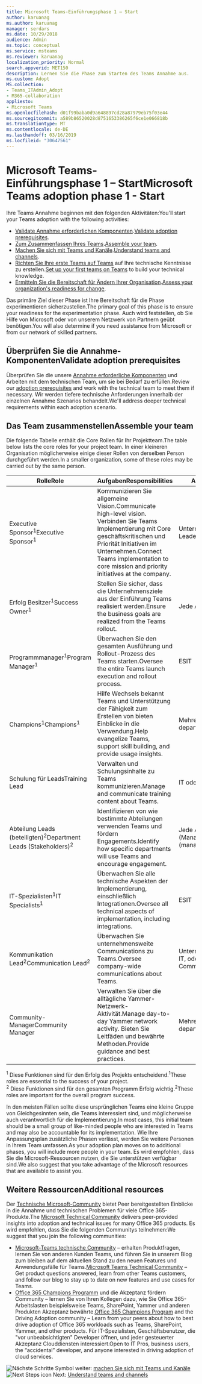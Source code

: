 ```yaml
---
title: Microsoft Teams-Einführungsphase 1 – Start
author: karuanag
ms.author: karuanag
manager: serdars
ms.date: 10/29/2018
audience: Admin
ms.topic: conceptual
ms.service: msteams
ms.reviewer: karuanag
localization_priority: Normal
search.appverid: MET150
description: Lernen Sie die Phase zum Starten des Teams Annahme aus.
ms.custom: Adopt
MS.collection:
- Teams_ITAdmin_Adopt
- M365-collaboration
appliesto:
- Microsoft Teams
ms.openlocfilehash: d01f99baba0d9a648897cd28a87979eb75f03e44
ms.sourcegitcommit: a589b86520028d8751653386265f6ce1e066818b
ms.translationtype: MT
ms.contentlocale: de-DE
ms.lasthandoff: 03/16/2019
ms.locfileid: "30647561"
---
```

# <a name="microsoft-teams-adoption-phase-1---start"></a><span data-ttu-id="8cb03-103">Microsoft Teams-Einführungsphase 1 – Start</span><span class="sxs-lookup"><span data-stu-id="8cb03-103">Microsoft Teams adoption phase 1 - Start</span></span>

<span data-ttu-id="8cb03-104">Ihre Teams Annahme beginnen mit den folgenden Aktivitäten:</span><span class="sxs-lookup"><span data-stu-id="8cb03-104">You'll start your Teams adoption with the following activities:</span></span>

- <span data-ttu-id="8cb03-105">[Validate Annahme erforderlichen Komponenten](#validate-adoption-prerequisites).</span><span class="sxs-lookup"><span data-stu-id="8cb03-105">[Validate adoption prerequisites](#validate-adoption-prerequisites).</span></span>
- <span data-ttu-id="8cb03-106">[Zum Zusammenfassen Ihres Teams](#assemble-your-team).</span><span class="sxs-lookup"><span data-stu-id="8cb03-106">[Assemble your team](#assemble-your-team).</span></span>
- <span data-ttu-id="8cb03-107">[Machen Sie sich mit Teams und Kanäle](teams-adoption-understand-teams-and-channels.md).</span><span class="sxs-lookup"><span data-stu-id="8cb03-107">[Understand teams and channels](teams-adoption-understand-teams-and-channels.md).</span></span>
- <span data-ttu-id="8cb03-108">[Richten Sie Ihre erste Teams auf Teams](teams-adoption-your-first-teams.md) auf Ihre technische Kenntnisse zu erstellen.</span><span class="sxs-lookup"><span data-stu-id="8cb03-108">[Set up your first teams on Teams](teams-adoption-your-first-teams.md) to build your technical knowledge.</span></span>
- <span data-ttu-id="8cb03-109">[Ermitteln Sie die Bereitschaft für Ändern Ihrer Organisation](teams-adoption-assess-readiness.md).</span><span class="sxs-lookup"><span data-stu-id="8cb03-109">[Assess your organization's readiness for change](teams-adoption-assess-readiness.md).</span></span>

<span data-ttu-id="8cb03-110">Das primäre Ziel dieser Phase ist Ihre Bereitschaft für die Phase experimentieren sicherzustellen.</span><span class="sxs-lookup"><span data-stu-id="8cb03-110">The primary goal of this phase is to ensure your readiness for the experimentation phase.</span></span> <span data-ttu-id="8cb03-111">Auch wird feststellen, ob Sie Hilfe von Microsoft oder von unserem Netzwerk von Partnern geübt benötigen.</span><span class="sxs-lookup"><span data-stu-id="8cb03-111">You will also determine if you need assistance from Microsoft or from our network of skilled partners.</span></span>  

## <a name="validate-adoption-prerequisites"></a><span data-ttu-id="8cb03-112">Überprüfen Sie die Annahme-Komponenten</span><span class="sxs-lookup"><span data-stu-id="8cb03-112">Validate adoption prerequisites</span></span>

<span data-ttu-id="8cb03-113">Überprüfen Sie die unsere [Annahme erforderliche Komponenten](teams-adoption-get-started.md#adoption-prerequisites) und Arbeiten mit dem technischen Team, um sie bei Bedarf zu erfüllen.</span><span class="sxs-lookup"><span data-stu-id="8cb03-113">Review our [adoption prerequisites](teams-adoption-get-started.md#adoption-prerequisites) and work with the technical team to meet them if necessary.</span></span> <span data-ttu-id="8cb03-114">Wir werden tiefere technische Anforderungen innerhalb der einzelnen Annahme Szenarios behandelt.</span><span class="sxs-lookup"><span data-stu-id="8cb03-114">We'll address deeper technical requirements within each adoption scenario.</span></span>

## <a name="assemble-your-team"></a><span data-ttu-id="8cb03-115">Das Team zusammenstellen</span><span class="sxs-lookup"><span data-stu-id="8cb03-115">Assemble your team</span></span>

<span data-ttu-id="8cb03-116">Die folgende Tabelle enthält die Core Rollen für Ihr Projektteam.</span><span class="sxs-lookup"><span data-stu-id="8cb03-116">The table below lists the core roles for your project team.</span></span> <span data-ttu-id="8cb03-117">In einer kleineren Organisation möglicherweise einige dieser Rollen von derselben Person durchgeführt werden.</span><span class="sxs-lookup"><span data-stu-id="8cb03-117">In a smaller organization, some of these roles may be carried out by the same person.</span></span>

| <span data-ttu-id="8cb03-118">Rolle</span><span class="sxs-lookup"><span data-stu-id="8cb03-118">Role</span></span> | <span data-ttu-id="8cb03-119">Aufgaben</span><span class="sxs-lookup"><span data-stu-id="8cb03-119">Responsibilities</span></span> | <span data-ttu-id="8cb03-120">Abteilung</span><span class="sxs-lookup"><span data-stu-id="8cb03-120">Department</span></span> |
| ---- | ---------------- | ---------- |
| <span data-ttu-id="8cb03-121">Executive Sponsor<sup>1</sup></span><span class="sxs-lookup"><span data-stu-id="8cb03-121">Executive Sponsor<sup>1</sup></span></span> | <span data-ttu-id="8cb03-122">Kommunizieren Sie allgemeine Vision.</span><span class="sxs-lookup"><span data-stu-id="8cb03-122">Communicate high-level vision.</span></span> <span data-ttu-id="8cb03-123">Verbinden Sie Teams Implementierung mit Core geschäftskritischen und Priorität Initiativen im Unternehmen.</span><span class="sxs-lookup"><span data-stu-id="8cb03-123">Connect Teams implementation to core mission and priority initiatives at the company.</span></span> | <span data-ttu-id="8cb03-124">Unternehmensleitung</span><span class="sxs-lookup"><span data-stu-id="8cb03-124">Executive Leadership</span></span> |
| <span data-ttu-id="8cb03-125">Erfolg Besitzer<sup>1</sup></span><span class="sxs-lookup"><span data-stu-id="8cb03-125">Success Owner<sup>1</sup></span></span> | <span data-ttu-id="8cb03-126">Stellen Sie sicher, dass die Unternehmensziele aus der Einführung Teams realisiert werden.</span><span class="sxs-lookup"><span data-stu-id="8cb03-126">Ensure the business goals are realized from the Teams rollout.</span></span> | <span data-ttu-id="8cb03-127">Jede Abteilung</span><span class="sxs-lookup"><span data-stu-id="8cb03-127">Any department</span></span> |
| <span data-ttu-id="8cb03-128">Programmmanager<sup>1</sup></span><span class="sxs-lookup"><span data-stu-id="8cb03-128">Program Manager<sup>1</sup></span></span> | <span data-ttu-id="8cb03-129">Überwachen Sie den gesamten Ausführung und Rollout-Prozess des Teams starten.</span><span class="sxs-lookup"><span data-stu-id="8cb03-129">Oversee the entire Teams launch execution and rollout process.</span></span> | <span data-ttu-id="8cb03-130">ES</span><span class="sxs-lookup"><span data-stu-id="8cb03-130">IT</span></span> |
| <span data-ttu-id="8cb03-131">Champions<sup>1</sup></span><span class="sxs-lookup"><span data-stu-id="8cb03-131">Champions<sup>1</sup></span></span> | <span data-ttu-id="8cb03-132">Hilfe Wechsels bekannt Teams und Unterstützung der Fähigkeit zum Erstellen von bieten Einblicke in die Verwendung.</span><span class="sxs-lookup"><span data-stu-id="8cb03-132">Help evangelize Teams, support skill building, and provide usage insights.</span></span> | <span data-ttu-id="8cb03-133">Mehrere Abteilungen</span><span class="sxs-lookup"><span data-stu-id="8cb03-133">Multiple departments</span></span> |
| <span data-ttu-id="8cb03-134">Schulung für Leads</span><span class="sxs-lookup"><span data-stu-id="8cb03-134">Training Lead</span></span> | <span data-ttu-id="8cb03-135">Verwalten und Schulungsinhalte zu Teams kommunizieren.</span><span class="sxs-lookup"><span data-stu-id="8cb03-135">Manage and communicate training content about Teams.</span></span> | <span data-ttu-id="8cb03-136">IT oder anderen</span><span class="sxs-lookup"><span data-stu-id="8cb03-136">IT or other</span></span> |
| <span data-ttu-id="8cb03-137">Abteilung Leads (beteiligten)<sup>2</sup></span><span class="sxs-lookup"><span data-stu-id="8cb03-137">Department Leads (Stakeholders)<sup>2</sup></span></span> | <span data-ttu-id="8cb03-138">Identifizieren von wie bestimmte Abteilungen verwenden Teams und fördern Engagements.</span><span class="sxs-lookup"><span data-stu-id="8cb03-138">Identify how specific departments will use Teams and encourage engagement.</span></span> | <span data-ttu-id="8cb03-139">Jede Abteilung (Management)</span><span class="sxs-lookup"><span data-stu-id="8cb03-139">Any department (management)</span></span> |
| <span data-ttu-id="8cb03-140">IT-Spezialisten<sup>1</sup></span><span class="sxs-lookup"><span data-stu-id="8cb03-140">IT Specialists<sup>1</sup></span></span> | <span data-ttu-id="8cb03-141">Überwachen Sie alle technische Aspekten der Implementierung, einschließlich Integrationen.</span><span class="sxs-lookup"><span data-stu-id="8cb03-141">Oversee all technical aspects of implementation, including integrations.</span></span> | <span data-ttu-id="8cb03-142">ES</span><span class="sxs-lookup"><span data-stu-id="8cb03-142">IT</span></span> |
| <span data-ttu-id="8cb03-143">Kommunikation Lead<sup>2</sup></span><span class="sxs-lookup"><span data-stu-id="8cb03-143">Communication Lead<sup>2</sup></span></span> | <span data-ttu-id="8cb03-144">Überwachen Sie unternehmensweite Communications zu Teams.</span><span class="sxs-lookup"><span data-stu-id="8cb03-144">Oversee company-wide communications about Teams.</span></span> | <span data-ttu-id="8cb03-145">Unternehmenskommunikation IT, oder eine andere</span><span class="sxs-lookup"><span data-stu-id="8cb03-145">Corporate Communications, IT, or other</span></span> |
| <span data-ttu-id="8cb03-146">Community-Manager</span><span class="sxs-lookup"><span data-stu-id="8cb03-146">Community Manager</span></span> | <span data-ttu-id="8cb03-147">Verwalten Sie über die alltägliche Yammer-Netzwerk-Aktivität.</span><span class="sxs-lookup"><span data-stu-id="8cb03-147">Manage day-to-day Yammer network activity.</span></span> <span data-ttu-id="8cb03-148">Bieten Sie Leitfäden und bewährte Methoden.</span><span class="sxs-lookup"><span data-stu-id="8cb03-148">Provide guidance and best practices.</span></span> | <span data-ttu-id="8cb03-149">Mehrere Abteilungen</span><span class="sxs-lookup"><span data-stu-id="8cb03-149">Multiple departments</span></span> |

<span data-ttu-id="8cb03-150"><sup>1</sup> Diese Funktionen sind für den Erfolg des Projekts entscheidend.</span><span class="sxs-lookup"><span data-stu-id="8cb03-150"><sup>1</sup>These roles are essential to the success of your project.</span></span></br>
<span data-ttu-id="8cb03-151"><sup>2</sup> Diese Funktionen sind für den gesamten Programm Erfolg wichtig.</span><span class="sxs-lookup"><span data-stu-id="8cb03-151"><sup>2</sup>These roles are important for the overall program success.</span></span>

<span data-ttu-id="8cb03-152">In den meisten Fällen sollte diese ursprünglichen Teams eine kleine Gruppe von Gleichgesinnten sein, die Teams interessiert sind, und möglicherweise auch verantwortlich für die Implementierung.</span><span class="sxs-lookup"><span data-stu-id="8cb03-152">In most cases, this initial team should be a small group of like-minded people who are interested in Teams and may also be accountable for its implementation.</span></span> <span data-ttu-id="8cb03-153">Wie Ihre Anpassungsplan zusätzliche Phasen verlässt, werden Sie weitere Personen in Ihrem Team umfassen.</span><span class="sxs-lookup"><span data-stu-id="8cb03-153">As your adoption plan moves on to additional phases, you will include more people in your team.</span></span> <span data-ttu-id="8cb03-154">Es wird empfohlen, dass Sie die Microsoft-Ressourcen nutzen, die Sie unterstützen verfügbar sind.</span><span class="sxs-lookup"><span data-stu-id="8cb03-154">We also suggest that you take advantage of the Microsoft resources that are available to assist you.</span></span> 

## <a name="additional-resources"></a><span data-ttu-id="8cb03-155">Weitere Ressourcen</span><span class="sxs-lookup"><span data-stu-id="8cb03-155">Additional resources</span></span>

<span data-ttu-id="8cb03-156">Der [Technische Microsoft-Community](https://aka.ms/TechCommunity) bietet Peer bereitgestellten Einblicke in die Annahme und technischen Problemen für viele Office 365-Produkte.</span><span class="sxs-lookup"><span data-stu-id="8cb03-156">The [Microsoft Technical Community](https://aka.ms/TechCommunity) delivers peer-provided insights into adoption and technical issues for many Office 365 products.</span></span> <span data-ttu-id="8cb03-157">Es wird empfohlen, dass Sie die folgenden Communitys teilnehmen:</span><span class="sxs-lookup"><span data-stu-id="8cb03-157">We suggest that you join the following communities:</span></span>

- <span data-ttu-id="8cb03-158">[Microsoft-Teams technische Community](https://aka.ms/TeamsCommunity) – erhalten Produktfragen, lernen Sie von anderen Kunden Teams, und führen Sie in unserem Blog zum bleiben auf dem aktuellen Stand zu den neuen Features und Anwendungsfälle für Teams.</span><span class="sxs-lookup"><span data-stu-id="8cb03-158">[Microsoft Teams Technical Community](https://aka.ms/TeamsCommunity) – Get product questions answered, learn from other Teams customers, and follow our blog to stay up to date on new features and use cases for Teams.</span></span> 
- <span data-ttu-id="8cb03-159">[Office 365 Champions Programm](https://aka.ms/O365Champions) und die Akzeptanz fördern Community – lernen Sie von Ihren Kollegen dazu, wie Sie Office 365-Arbeitslasten beispielsweise Teams, SharePoint, Yammer und anderen Produkten Akzeptanz bewährte.</span><span class="sxs-lookup"><span data-stu-id="8cb03-159">[Office 365 Champions Program](https://aka.ms/O365Champions) and the Driving Adoption community – Learn from your peers about how to best drive adoption of Office 365 workloads such as Teams, SharePoint, Yammer, and other products.</span></span> <span data-ttu-id="8cb03-160">Für IT-Spezialisten, Geschäftsbenutzer, die "vor unbeabsichtigten" Developer öffnen, und jeder gesteuerter Akzeptanz Clouddiensten interessiert.</span><span class="sxs-lookup"><span data-stu-id="8cb03-160">Open to IT Pros, business users, the “accidental” developer, and anyone interested in driving adoption of cloud services.</span></span>  


<span data-ttu-id="8cb03-161">![Nächste Schritte Symbol](media/teams-adoption-next-icon.png) weiter: [machen Sie sich mit Teams und Kanäle](teams-adoption-understand-teams-and-channels.md)</span><span class="sxs-lookup"><span data-stu-id="8cb03-161">![Next Steps icon](media/teams-adoption-next-icon.png) Next: [Understand teams and channels](teams-adoption-understand-teams-and-channels.md)</span></span>